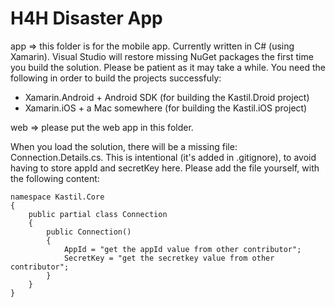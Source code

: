 H4H Disaster App
================

app => this folder is for the mobile app. Currently written in C# (using Xamarin).
Visual Studio will restore missing NuGet packages the first time you build the solution. Please be patient as it may take a while.
You need the following in order to build the projects successfuly:
* Xamarin.Android + Android SDK (for building the Kastil.Droid project)
* Xamarin.iOS + a Mac somewhere (for building the Kastil.iOS project)

web => please put the web app in this folder.

When you load the solution, there will be a missing file: Connection.Details.cs. This is intentional (it's added in .gitignore), to avoid having to store appId and secretKey here.
Please add the file yourself, with the following content:

```
namespace Kastil.Core
{
    public partial class Connection
    {
        public Connection()
        {
            AppId = "get the appId value from other contributor";
            SecretKey = "get the secretkey value from other contributor";
        }
    }
}
```
